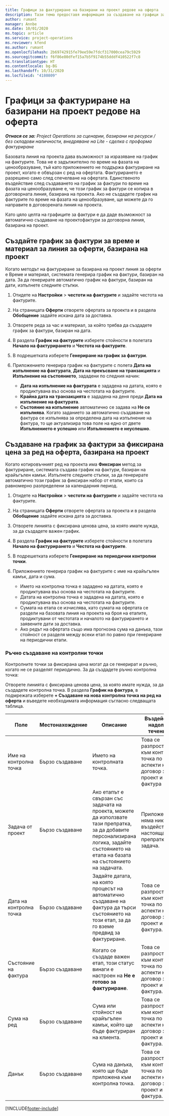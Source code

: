 ```yaml
---
title: Графици за фактуриране на базирани на проект редове на оферта
description: Тази тема предоставя информация за създаване на графици за фактури и етапи за редове на оферта.
author: rumant
manager: Annbe
ms.date: 10/01/2020
ms.topic: article
ms.service: project-operations
ms.reviewer: kfend
ms.author: rumant
ms.openlocfilehash: 2b69742915fe79ee59e7fdcf317000cea79c5929
ms.sourcegitcommit: f6f86e80dfef15a7b5f9174b55dddf410522f7c8
ms.translationtype: HT
ms.contentlocale: bg-BG
ms.lasthandoff: 10/31/2020
ms.locfileid: "4180809"
---
```

# <a name="invoice-schedules-on-project-based-quote-lines"></a>Графици за фактуриране на базирани на проект редове на оферта

_**Отнася се за:** Project Operations за сценарии, базирани на ресурси / без складови наличности, внедряване на Lite - сделка с проформа фактуриране_

Базовата линия на проекта дава възможност за изразяване на график на фактурите. Това не е задължително по време на фазата на ценообразуване, тъй като приложението не поддържа фактуриране на проект, когато е обвързан с ред на офертата. Фактурирането е разрешено само след спечелване на офертата. Единственото въздействие след създаването на график за фактури по време на фазата на ценообразуване е, че този график за фактури се копира в договорната линия, базирана на проекта. Ако не създадете график на фактурите по време на фазата на ценообразуване, ще можете да го направите в договорената линия на проекта.

Като цяло целта на графиците за фактури е да даде възможност за автоматично създаване на проектофактури за договорна линия, базирана на проект. 

## <a name="create-a-time-and-material-invoice-schedule-for-a-project-based-quote-line"></a>Създайте график за фактури за време и материал за линия за оферти, базирана на проект

Когато методът на фактуриране за базирана на проект линия за оферти е Време и материал, системата генерира график на фактури, базиран на дата. За да генерирате автоматично график на фактури, базиран на дати, изпълнете следните стъпки.

1. Отидете на **Настройки** > **честоти на фактурите** и задайте честота на фактурите.
2. На страницата **Оферти** отворете офертата за проекта и в раздела **Обобщение** задайте искана дата за доставка.
3. Отворете реда за час и материал, за който трябва да създадете график за фактури, базиран на дата. 
4. В раздела **График на фактурите** изберете стойности в полетата **Начало на фактурирането** и **Честота на фактурите**. 
5. В подрешетката изберете **Генериране на график за фактури**.
6. Приложението генерира график на фактурите с полета **Дата на изпълнение на фактурата**, **Дата на прекъсване на транзакцията** и **Изпълнение на състоянието**, зададени по следния начин:

    - **Дата на изпълнение на фактурата** е зададена на датата, която е продиктувана въз основа на честотата на фактурите.
    - **Крайна дата на транзакцията** е зададена на деня преди **Дата на изпълнение на фактурата**.
    - **Състояние на изпълнение** автоматично се задава на **Не се изпълнява**. Когато заданието за автоматично създаване на фактура се изпълнява за определена дата на изпълнение на фактура, то ще актуализира това поле на едно от двете **Изпълнението е успешно** или **Изпълнението е неуспешно**.

## <a name="create-a-fixed-price-invoice-schedule-for-a-project-based-quote-line"></a>Създаване на график за фактури за фиксирана цена за ред на оферта, базирана на проект

Когато котировъчният ред на проекта има **Фиксиран** метод за фактуриране, системата създава график на фактури, базиран на крайъгълен камък. Изпълнете следните стъпки, за да генерирате автоматично този график за фиксиран набор от етапи, които са равномерно разпределени за календарния период.

1. Отидете на **Настройки** > **честоти на фактурите** и задайте честота на фактурите.
2. На страницата **Оферти** отворете офертата за проекта и в раздела **Обобщение** задайте искана дата за доставка.
3. Отворете линията с фиксирана ценова цена, за която имате нужда, за да създадете важен график. 
4. В раздела **График на фактурите** изберете стойности в полетата **Начало на фактурирането** и **Честота на фактурите**. 
5. В подрешетката изберете **Генериране на периодични контролни точки**.
6. Приложението генерира график на фактурите с име на крайъгълен камък, дата и сума.

    - Името на контролна точка е зададено на датата, която е продиктувана въз основа на честотата на фактурите.
    - Датата на контролна точка е зададена на датата, която е продиктувана въз основа на честотата на фактурите.
    - Сумата на етапа се изчислява, като сумата на офертата се раздели на базовата линия на проекта на броя на етапите, продиктувани от честотата и началото на фактурирането и заявените дати за доставка.
    - Ако редът на офертата също има прогнозна сума на данъка, тази стойност се разделя между всеки етап по равно при генериране на периодични етапи.

### <a name="manually-create-milestones"></a>Ръчно създаване на контролни точки

Контролните точки за фиксирана цена могат да се генерират и ръчно, когато не се разделят периодично. За да създадете ръчно контролна точка:

Отворете линията с фиксирана ценова цена, за която имате нужда, за да създадете контролна точка. В раздела **График на фактура**, в подмрежата изберете **+ Създаване на нова контролна точка на ред на оферта** и въведете необходимата информация съгласно следващата таблица.

| **Поле** | **Местонахождение** | **Описание** | **Въздействие надолу по течението** |
| --- | --- | --- | --- |
| Име на контролна точка | Бързо създаване | Името на контролната точка. | Това се разпространява към контролна точка по аспекти на договор за проект и към фактура |
| Задача от проект | Бързо създаване | Ако етапът е свързан със задачата на проекта, можете да използвате тази препратка, за да добавите персонализирана логика, задайте състоянието на етапа на базата на състоянието на задачата. | Приложението няма никакво въздействие от настоящата препратка към задача. |
| Дата на контролна точка | Бързо създаване | Задайте датата, на която процесът на автоматично създаване на фактура да търси състоянието на този етап, за да го вземе предвид за фактуриране. | Това се разпространява към контролна точка по аспекти на договор за проект и към фактура. |
| Състояние на фактура | Бързо създаване | Когато се създаде важен етап, този статус винаги е настроен на **Не е готово за фактуриране**. | Това се разпространява към контролна точка по аспекти на договор за проект и към фактура. |
| Сума на ред | Бързо създаване | Сума или стойност на крайъгълен камък, който ще бъде фактуриран на клиента. | Това се разпространява към контролна точка по аспекти на договор за проект и към фактура. |
| Данък | Бързо създаване | Сума на данъка, която ще бъде приложена към контролна точка. | Това се разпространява към контролна точка по аспекти на договор за проект и към фактура. |


[!INCLUDE[footer-include](../includes/footer-banner.md)]